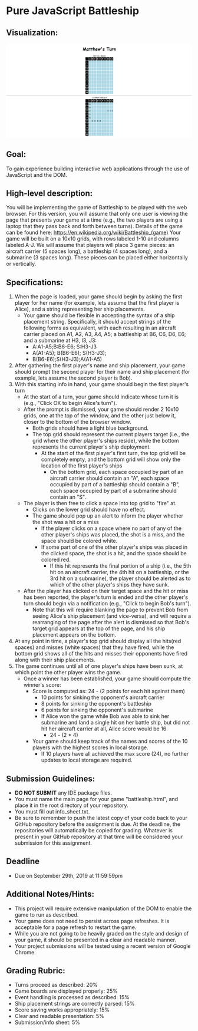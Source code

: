 # Pure JavaScript Battleship

## Visualization:

![Image of HTML Battleship](https://raw.githubusercontent.com/mattchoi2/Pure-JS-Battleship/master/battleship.PNG)

## Goal:
To gain experience building interactive web applications through the use of JavaScript and the DOM.

## High-level description:
You will be implementing the game of Battleship to be played with the web browser.
For this version, you will assume that only one user is viewing the page that presents your game at a time (e.g., the two players are using a laptop that they pass back and forth between turns).
Details of the game can be found here:  <https://en.wikipedia.org/wiki/Battleship_(game)>
Your game will be built on a 10x10 grids, with rows labeled 1-10 and columns labeled A-J.
We will assume that players will place 3 game pieces:  an aircraft carrier (5 spaces long), a battleship (4 spaces long), and a submarine (3 spaces long).
These pieces can be placed either horizontally or vertically.

## Specifications:
1.  When the page is loaded, your game should begin by asking the first player for her name (for example, lets assume that the first player is Alice), and a string representing her ship placements.
	*   Your game should be flexible in accepting the syntax of a ship placement string.  Specifically, it should accept strings of the following forms as equivalent, with each resulting in an aircraft carrier placed on A1, A2, A3, A4, A5; a battleship at B6, C6, D6, E6; and a submarine at H3, I3, J3:
		*   A:A1-A5;B:B6-E6; S:H3-J3
		*   A(A1-A5); B(B6-E6); S(H3-J3);
		*   B(B6-E6);S(H3-J3);A(A1-A5)
1.  After gathering the first player's name and ship placement, your game should prompt the second player for their name and ship placement (for example, lets assume the second player is Bob).
1.  With this starting info in hand, your game should begin the first player's turn
	*   At the start of a turn, your game should indicate whose turn it is (e.g., "Click OK to begin Alice's turn").
	*   After the prompt is dismissed, your game should render 2 10x10 grids, one at the top of the window, and the other just below it, closer to the bottom of the browser window.
		*   Both grids should have a light blue background.
		*   The top grid should represent the current players target (i.e., the grid where the other player's ships reside), while the bottom represents the current player's ship deployment.
			*   At the start of the first player's first turn, the top grid will be completely empty, and the bottom grid will show only the location of the first player's ships
				*   On the bottom grid, each space occupied by part of an aircraft carrier should contain an "A", each space occupied by part of a battleship should contain a "B", each space occupied by part of a submarine should contain an "S".
	*   The player is then free to click a space into top grid to "fire" at.
		*   Clicks on the lower grid should have no effect.
		*   The game should pop up an alert to inform the player whether the shot was a hit or a miss
			*   If the player clicks on a space where no part of any of the other player's ships was placed, the shot is a miss, and the space should be colored white.
			*   If some part of one of the other player's ships was placed in the clicked space, the shot is a hit, and the space should be colored red.
				*   If this hit represents the final portion of a ship (i.e., the 5th hit on an aircraft carrier, the 4th hit on a battleship, or the 3rd hit on a submarine), the player should be alerted as to which of the other player's ships they have sunk.
	*   After the player has clicked on their target space and the hit or miss has been reported, the player's turn is ended and the other player's turn should begin via a notification (e.g., "Click to begin Bob's turn").
		*   Note that this will require blanking the page to prevent Bob from seeing Alice's ship placement (and vice-versa), and will require a rearranging of the page after the alert is dismissed so that Bob's target grid appears at the top of the page, and his ship placement appears on the bottom.
1.  At any point in time, a player's top grid should display all the hits(red spaces) and misses (white spaces) that they have fired, while the bottom grid shows all of the hits and misses their opponents have fired along with their ship placements.
1.  The game continues until all of one player's ships have been sunk, at which point the other player wins the game.
	*   Once a winner has been established, your game should compute the winner's score:
		*   Score is computed as:  24 - (2 points for each hit against them)
			*   10 points for sinking the opponent's aircraft carrier
			*   8 points for sinking the opponent's battleship
			*   6 points for sinking the opponent's submarine
			*   If Alice won the game while Bob was able to sink her submarine and land a single hit on her battle ship, but did not hit her aircraft carrier at all, Alice score would be 16
				*   24 - (2 * 4)
		*   Your game should keep track of the names and scores of the 10 players with the highest scores in local storage.
			*   If 10 players have all achieved the max score (24), no further updates to local storage are required.

## Submission Guidelines:
*  **DO NOT SUBMIT** any IDE package files.
*  You must name the main page for your game "battleship.html", and place it in the root directory of your repository.
*  You must fill out info_sheet.txt.
*  Be sure to remember to push the latest copy of your code back to your GitHub repository before the assignment is due.  At the deadline, the repositories will automatically be copied for grading.  Whatever is present in your GitHub repository at that time will be considered your submission for this assignment.

## Deadline
*  Due on September 29th, 2019 at 11:59:59pm

## Additional Notes/Hints:
*  This project will require extensive manipulation of the DOM to enable the game to run as described.
*  Your game does not need to persist across page refreshes.  It is acceptable for a page refresh to restart the game.
*  While you are not going to be heavily graded on the style and design of your game, it should be presented in a clear and readable manner.
*  Your project submissions will be tested using a recent version of Google Chrome.

## Grading Rubric:
*  Turns proceed as described:  20%
*  Game boards are displayed properly:  25%
*  Event handling is processed as described:  15%
*  Ship placement strings are correctly parsed:  15%
*  Score saving works appropriately:  15%
*  Clear and readable presentation:  5%
*  Submission/info sheet:  5%
